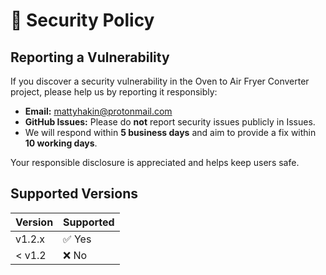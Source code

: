 # 🔐 Security Policy

## Reporting a Vulnerability

If you discover a security vulnerability in the Oven to Air Fryer Converter project, please help us by reporting it responsibly:

- **Email:** mattyhakin@protonmail.com
- **GitHub Issues:** Please do **not** report security issues publicly in Issues.
- We will respond within **5 business days** and aim to provide a fix within **10 working days**.

Your responsible disclosure is appreciated and helps keep users safe.

## Supported Versions

| Version | Supported |
|---------|-----------|
| v1.2.x  | ✅ Yes     |
| < v1.2  | ❌ No      |
